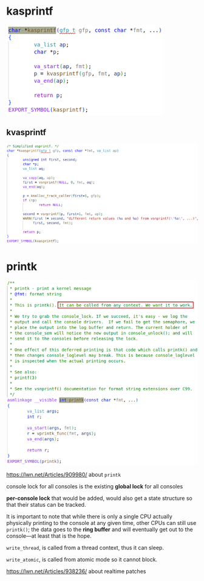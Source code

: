 # kasprintf

![image-20241210133905658](./.24_printk/image-20241210133905658.png)



## kvasprintf

![image-20241210133925364](./.24_printk/image-20241210133925364.png)



# printk

![image-20241210134137162](./.24_printk/image-20241210134137162.png)



https://lwn.net/Articles/909980/ about `printk`

console lock for all consoles is the existing **global lock** for all consoles

**per-console lock** that would be added, would also get a state structure so that their status can be tracked.



It is important to note that while there is only a  single CPU actually physically printing to the console at any given time, other CPUs can still use `printk()`; the data goes to the **ring buffer** and will eventually get out to the console—at least that is the hope.

`write_thread`, is called from a thread context, thus it can sleep.

`write_atomic`, is called from atomic mode so it cannot block.



https://lwn.net/Articles/938236/ about realtime patches


